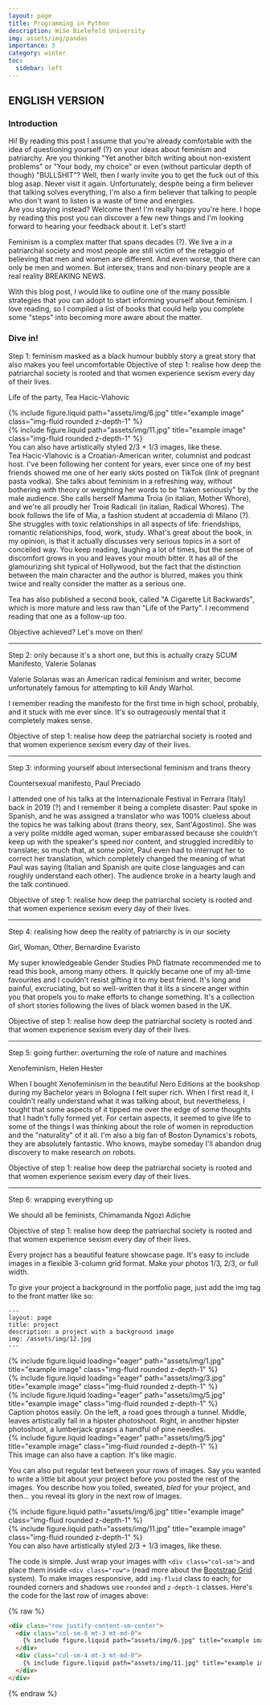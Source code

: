 ```yaml
---
layout: page
title: Programming in Python
description: WiSe Bielefeld University
img: assets/img/pandas
importance: 3
category: winter
toc:
  sidebar: left
---
```


## ENGLISH VERSION

### Introduction
Hi! By reading this post I assume that you're already comfortable with the idea of questioning yourself (?) on your ideas about feminism and patriarchy. 
Are you thinking "Yet another bitch writing about non-existent problems" or "Your body, my choice" or even (without particular depth of though) "BULLSHIT"? Well, then I warly invite you to get the fuck out of this blog asap. Never visit it again. 
Unfortunately, despite being a firm believer that talking solves everything, I'm also a firm believer that talking to people who don't want to listen is a waste of time and energies.  
Are you staying instead? Welcome then! I'm really happy you're here. I hope by reading this post you can discover a few new things and I'm looking forward to hearing your feedback about it. Let's start!

Feminism is a complex matter that spans decades (?). We live a in a patriarchal society and most people are still victim of the retaggio of believing that men and women are different. And even worse, that there can only be men and women. But intersex, trans and non-binary people are a real reality BREAKING NEWS.

With this blog post, I would like to outline one of the many possible strategies that you can adopt to start informing yourself about feminism. I love reading, so I compiled a list of books that could help you complete some "steps" into becoming more aware about the matter.

### Dive in!

Step 1: feminism masked as a black humour bubbly story
a great story that also makes you feel uncomfortable
Objective of step 1: realise how deep the patriarchal society is rooted and that women experience sexism every day of their lives.


Life of the party, Tea Hacic-Vlahovic
<div class="row justify-content-sm-center">
    <div class="col-sm-8 mt-3 mt-md-0">
        {% include figure.liquid path="assets/img/6.jpg" title="example image" class="img-fluid rounded z-depth-1" %}
    </div>
    <div class="col-sm-4 mt-3 mt-md-0">
        {% include figure.liquid path="assets/img/11.jpg" title="example image" class="img-fluid rounded z-depth-1" %}
    </div>
</div>
<div class="caption">
    You can also have artistically styled 2/3 + 1/3 images, like these.
</div>
Tea Hacic-Vlahovic is a Croatian-American writer, columnist and podcast host. I've been following her content for years, ever since one of my best friends showed me one of her early skits posted on TikTok (link of pregnant pasta vodka). She talks about feminism in a refreshing way, without bothering with theory or weighting her words to be "taken seriously" by the male audience. She calls herself Mamma Troia (in italian, Mother Whore), and we're all proudly her Troie Radicali (in italian, Radical Whores). 
The book follows the life of Mia, a fashion student at accademia di Milano (?). She struggles with toxic relationships in all aspects of life: friendships, romantic relationships, food, work, study. 
What's great about the book, in my opinion, is that it actually discusses very serious topics in a sort of conceiled way. You keep reading, laughing a lot of times, but the sense of discomfort grows in you and leaves your mouth bitter.
It has all of the glamourizing shit typical of Hollywood, but the fact that the distinction between the main character and the author is blurred, makes you think twice and really consider the matter as a serious one.

Tea has also published a second book, called "A Cigarette Lit Backwards", which is more mature and less raw than "Life of the Party". I recommend reading that one as a follow-up too.

Objective achieved? Let's move on then! 

----------------------------------------------------------------------------

Step 2: only because it's a short one, but this is actually crazy
SCUM Manifesto, Valerie Solanas

Valerie Solanas was an American radical feminism and writer, become unfortunately famous for attempting to kill Andy Warhol.

I remember reading the manifesto for the first time in high school, probably, and it stuck with me ever since. It's so outrageously mental that it completely makes sense.

Objective of step 1: realise how deep the patriarchal society is rooted and that women experience sexism every day of their lives.


----------------------------------------------------------------------------

Step 3: informing yourself about intersectional feminism and trans theory

Countersexual manifesto, Paul Preciado

I attended one of his talks at the Internazionale Festival in Ferrara (Italy) back in 2019 (?) and I remember it being a complete disaster: Paul spoke in Spanish, and he was assigned a translator who was 100% clueless about the topics he was talking about (trans theory, sex, Sant'Agostino). She was a very polite middle aged woman, super embarassed because she couldn't keep up with the speaker's speed nor content, and struggled incredibly to translate; so much that, at some point, Paul even had to interrupt her to correct her translation, which completely changed the meaning of what Paul was saying (Italian and Spanish are quite close languages and can roughly understand each other). The audience broke in a hearty laugh and the talk continued. 

Objective of step 1: realise how deep the patriarchal society is rooted and that women experience sexism every day of their lives.


----------------------------------------------------------------------------

Step 4: realising how deep the reality of patriarchy is in our society

Girl, Woman, Other, Bernardine Evaristo

My super knowledgeable Gender Studies PhD flatmate recommended me to read this book, among many others. It quickly became one of my all-time favourites and I couldn't resist gifting it to my best friend. It's long and painful, excruciating, but so well-written that it lits a sincere anger within you that propels you to make efforts to change something.
It's a collection of short stories following the lives of black women based in the UK.

Objective of step 1: realise how deep the patriarchal society is rooted and that women experience sexism every day of their lives.


----------------------------------------------------------------------------

Step 5: going further: overturning the role of nature and machines

Xenofeminism, Helen Hester

When I bought Xenofeminism in the beautiful Nero Editions at the bookshop during my Bachelor years in Bologna I felt super rich. When I first read it, I couldn't really understand what it was talking about, but nevertheless, I tought that some aspects of it tipped me over the edge of some thoughts that I hadn't fully formed yet. For certain aspects, it seemed to give life to some of the things I was thinking about the role of women in reproduction and the "naturality" of it all.
I'm also a big fan of Boston Dynamics's robots, they are absolutely fantastic. Who knows, maybe someday I'll abandon drug discovery to make research on robots.

Objective of step 1: realise how deep the patriarchal society is rooted and that women experience sexism every day of their lives.


----------------------------------------------------------------------------

Step 6: wrapping everything up

We should all be feminists, Chimamanda Ngozi Adichie


Objective of step 1: realise how deep the patriarchal society is rooted and that women experience sexism every day of their lives.



Every project has a beautiful feature showcase page.
It's easy to include images in a flexible 3-column grid format.
Make your photos 1/3, 2/3, or full width.

To give your project a background in the portfolio page, just add the img tag to the front matter like so:

    ---
    layout: page
    title: project
    description: a project with a background image
    img: /assets/img/12.jpg
    ---

<div class="row">
    <div class="col-sm mt-3 mt-md-0">
        {% include figure.liquid loading="eager" path="assets/img/1.jpg" title="example image" class="img-fluid rounded z-depth-1" %}
    </div>
    <div class="col-sm mt-3 mt-md-0">
        {% include figure.liquid loading="eager" path="assets/img/3.jpg" title="example image" class="img-fluid rounded z-depth-1" %}
    </div>
    <div class="col-sm mt-3 mt-md-0">
        {% include figure.liquid loading="eager" path="assets/img/5.jpg" title="example image" class="img-fluid rounded z-depth-1" %}
    </div>
</div>
<div class="caption">
    Caption photos easily. On the left, a road goes through a tunnel. Middle, leaves artistically fall in a hipster photoshoot. Right, in another hipster photoshoot, a lumberjack grasps a handful of pine needles.
</div>
<div class="row">
    <div class="col-sm mt-3 mt-md-0">
        {% include figure.liquid loading="eager" path="assets/img/5.jpg" title="example image" class="img-fluid rounded z-depth-1" %}
    </div>
</div>
<div class="caption">
    This image can also have a caption. It's like magic.
</div>

You can also put regular text between your rows of images.
Say you wanted to write a little bit about your project before you posted the rest of the images.
You describe how you toiled, sweated, _bled_ for your project, and then... you reveal its glory in the next row of images.

<div class="row justify-content-sm-center">
    <div class="col-sm-8 mt-3 mt-md-0">
        {% include figure.liquid path="assets/img/6.jpg" title="example image" class="img-fluid rounded z-depth-1" %}
    </div>
    <div class="col-sm-4 mt-3 mt-md-0">
        {% include figure.liquid path="assets/img/11.jpg" title="example image" class="img-fluid rounded z-depth-1" %}
    </div>
</div>
<div class="caption">
    You can also have artistically styled 2/3 + 1/3 images, like these.
</div>

The code is simple.
Just wrap your images with `<div class="col-sm">` and place them inside `<div class="row">` (read more about the <a href="https://getbootstrap.com/docs/4.4/layout/grid/">Bootstrap Grid</a> system).
To make images responsive, add `img-fluid` class to each; for rounded corners and shadows use `rounded` and `z-depth-1` classes.
Here's the code for the last row of images above:

{% raw %}

```html
<div class="row justify-content-sm-center">
  <div class="col-sm-8 mt-3 mt-md-0">
    {% include figure.liquid path="assets/img/6.jpg" title="example image" class="img-fluid rounded z-depth-1" %}
  </div>
  <div class="col-sm-4 mt-3 mt-md-0">
    {% include figure.liquid path="assets/img/11.jpg" title="example image" class="img-fluid rounded z-depth-1" %}
  </div>
</div>
```

{% endraw %}
